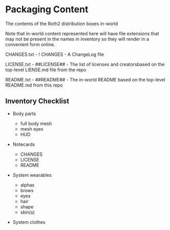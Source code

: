 # Packaging Content

The contents of the Roth2 distribution boxes in-world

Note that in-world content represented here will have file extensions
that may not be present in the names in inventory so they will render
in a convenient form online.

CHANGES.txt - ! CHANGES - A ChangeLog file

LICENSE.txt - ##LICENSE## - The list of licenses and creatorsbased on the top-level LIENSE.md file from the repo

README.txt - ##README## - The in-world README based on the top-level README.md from this repo

## Inventory Checklist

* Body parts
  * full body mesh
  * mesh eyes
  * HUD

* Notecards

  * CHANGES
  * LICENSE
  * README

* System wearables

  * alphas
  * brows
  * eyes
  * hair
  * shape
  * skin(s)

* System clothes
